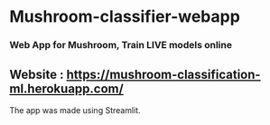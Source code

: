 # Mushroom-classifier-webapp

### Web App for Mushroom, Train LIVE models online

## Website : https://mushroom-classification-ml.herokuapp.com/



The app was made using Streamlit.
